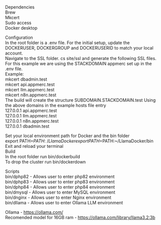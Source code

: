 Dependencies  
  Brew  
  Mkcert  
  Sudo access  
  Docker desktop  

Configuration  
  In the root folder is a .env file. For the initial setup, update the DOCKERUSER, DOCKERGROUP and DOCKERUSERID to match your local account.  
  Navigate to the SSL folder. cs site/ssl and generate the following SSL files. For this example we are using the STACKDOMAIN appmerc set up in the .env file.  
  Example:  
    mkcert dbadmin.test  
    mkcert api.appmerc.test  
    mkcert llm.appmerc.test  
    mkcert n8n.appmerc.test  
  The build will create the structure SUBDOMAIN.STACKDOMAIN.test 
  Using the above domains in the example hosts file entry  
    127.0.0.1 api.appmerc.test  
    127.0.0.1 llm.appmerc.test  
    127.0.0.1 n8n.appmerc.test  
    127.0.0.1 dbadmin.test  

  Set your local environment path for Docker and the bin folder  
  export PATH=$PATH:~/LlamaDocker  
  export PATH=$PATH:~/LlamaDocker/bin  
  Exit and reload your terminal  
Build  
  In the root folder run bin/dockerbuild  
  To drop the cluster run bin/dockerdown  
    
Scripts  
  bin/dphp82 - Allows user to enter php82 environment  
  bin/dphp83 - Allows user to enter php83 environment  
  bin/dphp84 - Allows user to enter php84 environment  
  bin/dmysql - Allows user to enter MySQL environment  
  bin/dnginx - Allows user to enter Nginx environment  
  bin/dllama - Allows user to enter Ollama LLM environment   

Ollama - https://ollama.com/  
  Recomended model for 16GB ram - https://ollama.com/library/llama3.2:3b  
